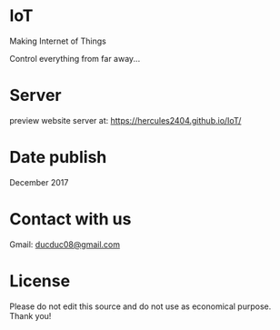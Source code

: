 # IoT 

Making Internet of Things

Control everything from far away...



# Server

preview website server at: https://hercules2404.github.io/IoT/



# Date publish

December 2017



# Contact with us

Gmail: ducduc08@gmail.com



# License

Please do not edit this source and do not use as economical purpose. Thank you!

